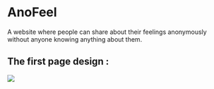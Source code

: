 # AnoFeel

A website where people can share about their feelings anonymously without anyone knowing anything about them.
## The first page design : 

<img src = https://github.com/soumdatta81/anofeel/blob/abd9c91382a03065437b0d480e8d942fc8492271/first%20page%20design.png>
